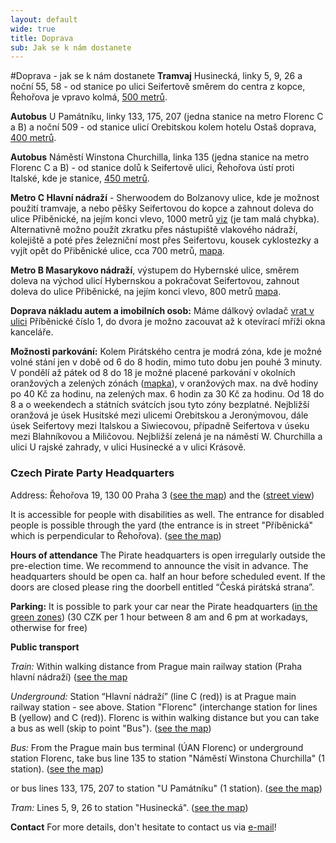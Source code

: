 ```yaml
---
layout: default
wide: true
title: Doprava
sub: Jak se k nám dostanete
---
```

#Doprava - jak se k nám dostanete
**Tramvaj** Husinecká, linky 5, 9, 26 a noční 55, 58 - od stanice po ulici Seifertově směrem do centra z kopce, Řehořova je vpravo kolmá,
[500 metrů](http://goo.gl/maps/xEL48).

**Autobus** U Památníku, linky 133, 175, 207 (jedna stanice na metro Florenc C a B) a noční 509 - od stanice ulicí Orebitskou kolem hotelu Ostaš doprava, [400 metrů](http://goo.gl/maps/OJzW3).

**Autobus** Náměstí Winstona Churchilla, linka 135 (jedna stanice na metro Florenc C a B) - od stanice dolů k Seifertově ulici, Řehořova ústí proti Italské, kde je stanice, [450 metrů](http://goo.gl/maps/bWGl2).

**Metro C Hlavní nádraží** - Sherwoodem do Bolzanovy ulice, kde je možnost použití tramvaje, a nebo pěšky Seifertovou do kopce a zahnout doleva do ulice Přiběnické, na jejím konci vlevo, 1000 metrů [viz](http://goo.gl/maps/SaVv8) (je tam malá chybka). Alternativně možno použít zkratku přes nástupiště vlakového nádraží, kolejiště a poté přes železniční most přes Seifertovu, kousek cyklostezky a vyjít opět do Přiběnické ulice, cca 700 metrů, [mapa](https://mapsengine.google.com/map/edit?YK_MVLIHqg).

**Metro B Masarykovo nádraží**, výstupem do Hybernské ulice, směrem doleva na východ ulicí Hybernskou a pokračovat Seifertovou, zahnout doleva do ulice Přiběnické, na jejím konci vlevo, 800 metrů [mapa](http://goo.gl/maps/q0GQK).

**Doprava nákladu autem a imobilních osob:**
Máme dálkový ovladač [vrat v ulici](http://goo.gl/maps/i6kpe) Příběnické číslo 1, do dvora je možno zacouvat až k otevírací mříži okna kanceláře.

**Možnosti parkování:**
Kolem Pirátského centra je modrá zóna, kde je možné volné stání jen v době od 6 do 8 hodin, mimo tuto dobu jen pouhé 3 minuty. V pondělí až pátek od 8 do 18 je možné placené parkování v okolních oranžových a zelených zónách ([mapka](https://googledrive.com/host/0B3x8X77RaMBPdGxkNEc0SHZBc00/Pirati/parking-u-piratskeho-centra-praha.jpg)), v oranžových max. na dvě hodiny po 40 Kč za hodinu, na zelených max. 6 hodin za 30 Kč za hodinu. Od 18 do 8 a o weekendech a státních svátcích jsou tyto zóny bezplatné. Nejbližší oranžová je úsek Husitské mezi ulicemi Orebitskou a Jeronýmovou, dále úsek Seifertovy mezi Italskou a Siwiecovou, případně Seifertova v úseku mezi Blahníkovou a Miličovou. Nejbližší zelená je na náměstí W. Churchilla a ulici U rajské zahrady, v ulici Husinecké a v ulici Krásově.

### Czech Pirate Party Headquarters

Address: Řehořova 19, 130 00 Praha 3 ([see the map](https://www.google.cz/maps/place/%C5%98eho%C5%99ova+943%2F19,+130+00+Praha-Praha+3/@50.0864892,14.4429526,17z/data=!4m2!3m1!1s0x470b9497a149df27:0x7d41e47e894dce6b)) and the ([street view](https://www.google.cz/maps/@50.0862255,14.4421393,3a,75y,23.04h,98.01t/data=!3m4!1e1!3m2!1sW4KLfNEg8P34zDp5eAWHqw!2e0?hl=cs))

It is accessible for people with disabilities as well. The entrance for disabled people is possible through the yard (the entrance is in street "Příběnická" which is perpendicular to Řehořova).
([see the map](https://www.google.cz/maps/@50.0865442,14.4415622,3a,75y,121.28h,90t/data=!3m4!1e1!3m2!1sKrbybYzr-QY7tmajLN42oA!2e0?hl=cs))

**Hours of attendance**
The Pirate headquarters is open irregularly outside the pre-election time. We recommend to announce the visit in advance. The headquarters should be open ca. half an hour before scheduled event. If the doors are closed please ring the doorbell entitled “Česká pirátská strana”.

**Parking:**
It is possible to park your car near the Pirate headquarters ([in the green zones](https://.googledrive.com/host/0B3x8X77RaMBPdGxkNEc0SHZBc00/Pirati/parking-u-piratskeho-ce8e6083c5e5b47fbfcf90c1b6bab6fa03dfd2cc1antra-praha.jpg)) (30 CZK per 1 hour between 8 am and 6 pm at workadays, otherwise for free)

**Public transport**

*Train:* Within walking distance from Prague main railway station (Praha hlavní nádraží)
([see the map](https://www.google.cz/maps/dir/Hlavn%C3%AD+n%C3%A1dra%C5%BE%C3%AD,+Praha-Praha+1/%C5%98eho%C5%99ova+943%2F19,+130+00+Praha/@50.0853477,14.4373742,17z/data=!4m14!4m13!1m5!1m1!1s0x470b9493ebed130f:0x1256ca8e8e03ba66!2m2!1d14.434138!2d50.083505!1m5!1m1!1s0x470b9497a149df27:0x7d41e47e894dce6b!2m2!1d14.4422069!2d50.0863825!3e2)

*Underground:*
Station “Hlavní nádraží” (line C (red)) is at Prague main railway station - see above. Station "Florenc" (interchange station for lines B (yellow) and C (red)). Florenc is within walking distance but you can take a bus as well (skip to point "Bus").
([see the map](https://www.google.cz/maps/dir/Florenc+-+C,+Karl%C3%ADn,+Praha/%C5%98eho%C5%99ova+943%2F19,+130+00+Praha/@50.0882681,14.4395598,17z/data=!4m14!4m13!1m5!1m1!1s0x470b94bde2412329:0xd87bf6a5b54c2b48!2m2!1d14.439171!2d50.090033!1m5!1m1!1s0x470b9497a149df27:0x7d41e47e894dce6b!2m2!1d14.4422069!2d50.0863825!3e2))

*Bus:* From the Prague main bus terminal (ÚAN Florenc) or underground station Florenc, take bus line 135 to station "Náměstí Winstona Churchilla" (1 station).
([see the map](https://www.google.cz/maps/dir/Stanice++N%C3%A1m%C4%9Bst%C3%AD+Winstona+Churchilla/50.086244,14.44231/@50.085083,14.441303,18z/data=!4m10!4m9!1m5!1m1!1s0x470b94972d7fbbf3:0x17455e1704eccf9!2m2!1d14.440399!2d50.083901!1m1!4e1!3e2?hl=cs))

or bus lines 133, 175, 207 to station "U Památníku" (1 station).
([see the map](https://www.google.cz/maps/dir/Stanice+U+pam%C3%A1tn%C3%ADku/50.086244,14.44231/@50.0868356,14.4440241,18z/data=!4m10!4m9!1m5!1m1!1s0x470b9498411de969:0x636ca74a4d6414d1!2m2!1d14.446675!2d50.08666!1m1!4e1!3e2?hl=cs))

*Tram:* Lines 5, 9, 26 to station "Husinecká".
([see the map](https://www.google.cz/maps/dir/Stanice+Husineck%C3%A1/50.086244,14.44231/@50.0855048,14.442394,18z/data=!4m10!4m9!1m5!1m1!1s0x470b9499c5af69db:0x498797853de75d37!2m2!1d14.444924!2d50.085011!1m1!4e1!3e2?hl=cs))

**Contact**
For more details, don't hesitate to contact us via [e-mail](international@pirati.cz)!

